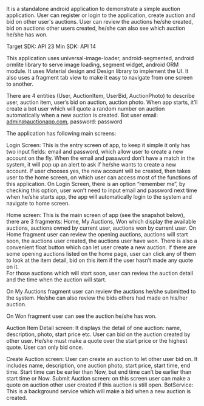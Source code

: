 It is a standalone android application to demonstrate a simple auction application. User can register or login to the application, create auction and bid on other user's auctions. User can review the auctions he/she created, bid on auctions other users created, he/she can also see which auction he/she has won.

Target SDK: API 23 Min SDK: API 14

This application uses universal-image-loader, android-segmented, android ormlite library to serve image loading, segment widget, android ORM module.  It uses Material design and Design library to implement the UI. It also uses a fragment tab view to make it easy to navigate from one screen to another.

There are 4 entities (User, AuctionItem, UserBid, AuctionPhoto) to describe user, auction item, user’s bid on auction, auction photo.  When app starts, it’ll create a bot user which will quote a random number on auction automatically when a new auction is created.  Bot user email: admin@auctionapp.com, password: password

The application has following main screens:

Login Screen: This is the entry screen of app, to keep it simple it only has two input fields: email and password, which allow user to create a new account on the fly. When the email and password don’t have a match in the system, it will pop up an alert to ask if he/she wants to create a new account. If user chooses yes, the new account will be created, then takes user to the home screen, on which user can access most of the functions of this application.  On Login Screen, there is an option “remember me”, by checking this option, user won’t need to input email and password next time when he/she starts app, the app will automatically login to the system and navigate to home screen.

Home screen: This is the main screen of app (see the snapshot below), there are 3 fragments: Home, My Auctions, Won which display the available auctions, auctions owned by current user, auctions won by current user.
On Home fragment user can review the opening auctions, auctions will start soon,  the auctions user created, the auctions user have won. There is also a convenient float button which can let user create a new auction.  If there are some opening auctions listed on the home page, user can click any of them to look at the item detail, bid on this item if the user hasn’t made any quote on it.  
For those auctions which will start soon, user can review the auction detail and the time when the auction will start.

On My Auctions fragment user can review the auctions he/she submitted to the system. He/she can also review the bids others had made on his/her auction.

On Won fragment user can see the auction he/she has won.

Auction Item Detail screen: It displays the detail of one auction: name, description, photo, start price etc. User can bid on the auction created by other user. He/she must make a quote over the start price or the highest quote. User can only bid once.

Create Auction screen: User can create an auction to let other user bid on. It includes name, description, one auction photo, start price, start time, end time. Start time can be earlier than Now, but end time can’t be earlier than start time or Now.
Submit Auction screen: on this screen user can make a quote on auction other user created if this auction is still open.
BotService: This is a background service which will make a bid when a new auction is created.

 
